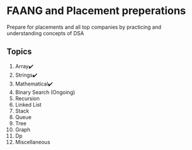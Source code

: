 # FAANG and Placement preperations

 Prepare for placements and all top companies by practicing and understanding concepts of DSA

## Topics 

1.  Array✔️
2.  Strings✔️
3.  Mathematical✔️
4.    Binary Search (Ongoing)
5.    Recursion
6.    Linked List
7.    Stack
8.    Queue
9.    Tree
10.   Graph
11.   Dp
12.   Miscellaneous

